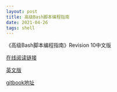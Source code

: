```yaml
---
layout: post
title: 高级Bash脚本编程指南
date: 2021-04-26
tags: shell
---
```




《高级Bash脚本编程指南》Revision 10中文版

[在线阅读链接](http://www.linuxplus.org/kb/)


[英文版](https://tldp.org/LDP/abs/html/)


[gitbook地址](https://linuxstory.gitbook.io/advanced-bash-scripting-guide-in-chinese/)



